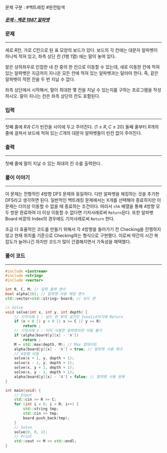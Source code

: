 문제 구분 : #백트래킹 #완전탐색
##### [문제 - 백준 1987 알파벳](https://www.acmicpc.net/problem/1987)

### 문제
<hr>

세로 $R$칸, 가로 $C$칸으로 된 표 모양의 보드가 있다. 보드의 각 칸에는 대문자 알파벳이 하나씩 적혀 있고, 좌측 상단 칸 ($1$행 $1$열) 에는 말이 놓여 있다.

말은 상하좌우로 인접한 네 칸 중의 한 칸으로 이동할 수 있는데, 새로 이동한 칸에 적혀 있는 알파벳은 지금까지 지나온 모든 칸에 적혀 있는 알파벳과는 달라야 한다. 즉, 같은 알파벳이 적힌 칸을 두 번 지날 수 없다.

좌측 상단에서 시작해서, 말이 최대한 몇 칸을 지날 수 있는지를 구하는 프로그램을 작성하시오. 말이 지나는 칸은 좌측 상단의 칸도 포함된다.

### 입력
<hr>

첫째 줄에 $R$과 $C$가 빈칸을 사이에 두고 주어진다. ($1 ≤ R,C ≤ 20$) 둘째 줄부터 $R$개의 줄에 걸쳐서 보드에 적혀 있는 $C$개의 대문자 알파벳들이 빈칸 없이 주어진다.

### 출력
<hr>

첫째 줄에 말이 지날 수 있는 최대의 칸 수를 출력한다.
### 풀이 이야기
<hr>

이 문제는 전형적인 4방향 DFS 문제와 동일하다. 다만 알파벳을 체킹하는 것을 추가한 DFS라고 생각하면 된다. 일반적인 백트래킹 문제에서는 X개를 선택해야 종료하지만 이 문제는 더이상 이동할 수 없을 때 종료하는 조건이다. 따라서 `chk` 배열을 통해 4방향 모두 방문 완료하여 더 이상 이동할 수 없다면 기저사례로써 `Return`된다. 또한 알파벳 Board 바깥의 Index의 경우에도 기저사례로써 `Return` 한다.

조금 더 효율적인 코드를 만들기 위해서 각 4방향을 들어가기 전 Checking을 진행하지 않고 현재 위치를 기준으로 Checking하는 형식으로 구현했다. 이로써 약간의 시간 복잡도가 늘어나긴 하지만 코드가 많이 간결해지면서 가독성을 채택했다.

### 풀이 코드
<hr>

``` c++
#include <iostream>
#include <string>
#include <vector>

int R, C, M; // 입력 출력 변수
bool alpha[26]; // 알파벳 사용 체킹 변수
std::vector<std::string> board; // 보드 판

// Solve
void solve(int x, int y, int depth) {
    // 기저사례 1 : 보드 판 밖의 공간은 Invalid이기에 Return
    if (x < 0 || y < 0 || x >= C || y >= R)
        return ;
    // 기저사례 2 : 이미 사용한 알파벳이면 이동 불가
    if (alpha[board[y][x] - 'A'])
        return ;
    M = std::max(depth, M); // Max 업데이트
    alpha[board[y][x] - 'A'] = true; // 알파벳 사용 체크
    // 4방향 이동
    solve(x + 1, y, depth + 1);
    solve(x - 1, y, depth + 1);
    solve(x, y + 1, depth + 1);
    solve(x, y - 1, depth + 1);
    alpha[board[y][x] - 'A'] = false; // 알파벳 사용 원복
}

int main(void) {
    // Input
    std::cin >> R >> C;
    for (int i = 0; i < R; i++) {
        std::string tmp;
        std::cin >> tmp;
        board.push_back(tmp);
    }
    // Solve
    solve(0, 0, 1);
    // Print
    std::cout << M << std::endl;
}
```
